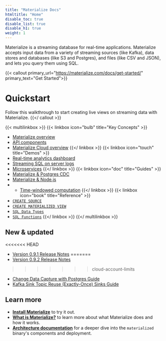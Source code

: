 ```yaml
---
title: "Materialize Docs"
htmltitle: "Home"
disable_toc: true
disable_list: true
disable_h1: true
weight: 1
---
```


Materialize is a streaming database for real-time applications. Materialize
accepts input data from a variety of streaming sources (like Kafka), data stores and databases (like S3 and Postgres), and files
(like CSV and JSON), and lets you query them using SQL.

{{< callout primary_url="https://materialize.com/docs/get-started/" primary_text="Get Started">}}
  # Quickstart

  Follow this walkthrough to start creating live views on streaming data with Materialize.
{{</ callout >}}

{{< multilinkbox >}}
{{< linkbox icon="bulb" title="Key Concepts" >}}
- [Materialize overview](/overview/what-is-materialize)
- [API components](/overview/api-components)
- [Materialize Cloud overview](/cloud/)
{{</ linkbox >}}
{{< linkbox icon="touch" title="Demos" >}}
- [Real-time analytics dashboard](/demos/business-intelligence)
- [Streaming SQL on server logs](/demos/log-parsing)
- [Microservices](/demos/microservice)
{{</ linkbox >}}
{{< linkbox icon="doc" title="Guides" >}}
- [Materialize &amp; Postgres CDC](/guides/cdc-postgres/)
- [Materialize &amp; Node.js](/guides/node-js/)
- - [Time-windowed computation](/guides/temporal-filters/)
{{</ linkbox >}}
{{< linkbox icon="book" title="Reference" >}}
- [`CREATE SOURCE`](/sql/create-source)
- [`CREATE MATERIALIZED VIEW`](/sql/create-materialized-view)
- [`SQL Data Types`](/sql/types)
- [`SQL Functions`](/sql/functions)
{{</ linkbox >}}
{{</ multilinkbox >}}

## New &amp; updated

<<<<<<< HEAD
- [Version 0.9.1 Release Notes](release-notes/#v0.9.1)
=======
- [Version 0.9.2 Release Notes](release-notes/#v0.9.2)
>>>>>>> cloud-account-limits
- [Change Data Capture with Postgres Guide](/guides/cdc-postgres/)
- [Kafka Sink Topic Reuse (Exactly-Once) Sinks Guide](/guides/reuse-topic-for-kafka-sink)

## Learn more

- [**Install Materialize**](./install) to try it out.
- [**What is Materialize?**](./overview/what-is-materialize) to learn
more about what Materialize does and how it works.
- [**Architecture documentation**](./overview/architecture) for a deeper dive into the `materialized` binary's components and deployment.
